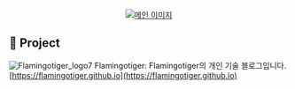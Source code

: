 <div align="center">
<a href="https://hakbumhong.netlify.app/"> <img src="https://user-images.githubusercontent.com/29449263/100169228-493d5e80-2f06-11eb-8a5d-28db5b406038.jpg" alt="메인 이미지"/>
 </a>
</div>

## 🚀 Project

![Flamingotiger_logo7](https://user-images.githubusercontent.com/29449263/97399951-90e5c000-1931-11eb-825d-90a2a2830e20.png)
Flamingotiger: Flamingotiger의 개인 기술 블로그입니다. [https://flamingotiger.github.io](https://flamingotiger.github.io)
 
<!--
**flamingotiger/flamingotiger** is a ✨ _special_ ✨ repository because its `README.md` (this file) appears on your GitHub profile.

Here are some ideas to get you started:

- 🔭 I’m currently working on ...
- 🌱 I’m currently learning ...
- 👯 I’m looking to collaborate on ...
- 🤔 I’m looking for help with ...
- 💬 Ask me about ...
- 📫 How to reach me: ...
- 😄 Pronouns: ...
- ⚡ Fun fact: ...
-->
